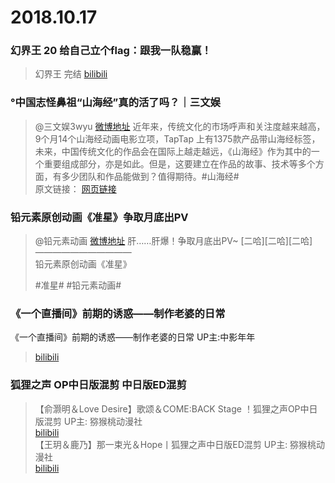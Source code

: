 # 2018.10.17

###  幻界王 20 给自己立个flag：跟我一队稳赢！
>幻界王 完结
>[bilibili](https://www.bilibili.com/bangumi/play/ep251621/)

### °中国志怪鼻祖“山海经”真的活了吗？｜三文娱 
>@三文娱3wyu  [微博地址](https://weibo.com/5893582170/GEjw4wdm6)
>近年来，传统文化的市场呼声和关注度越来越高，9个月14个山海经动画电影立项，TapTap 上有1375款产品带山海经标签，未来，中国传统文化的作品会在国际上越走越远，《山海经》作为其中的一个重要组成部分，亦是如此。但是，这要建立在作品的故事、技术等多个方面，有多少团队和作品能做到？值得期待。#山海经#    
>原文链接： [网页链接](https://weibo.com/ttarticle/p/show?id=2309404296081449077161) 


### 铅元素原创动画《准星》争取月底出PV
>@铅元素动画  [微博地址](https://weibo.com/5754772000/GEiJZyFaV)
>肝……肝爆！争取月底出PV~ [二哈][二哈][二哈]  
>———————————  
>铅元素原创动画《准星》  
>  
>#准星# #铅元素动画# ​​​​ 


### 《一个直播间》前期的诱惑——制作老婆的日常
《一个直播间》前期的诱惑——制作老婆的日常 UP主:中影年年  
>[bilibili](https://www.bilibili.com/video/av33979430)  


### 狐狸之声 OP中日版混剪 中日版ED混剪
>【俞灏明＆Love Desire】歌颂＆COME:BACK Stage ！狐狸之声OP中日版混剪 UP主: 猕猴桃动漫社  
> [bilibili](https://www.bilibili.com/video/av33981661)  
>【王玥＆鹿乃】那一束光＆Hope丨狐狸之声中日版ED混剪 UP主: 猕猴桃动漫社   
> [bilibili](https://www.bilibili.com/video/av33983125)  

